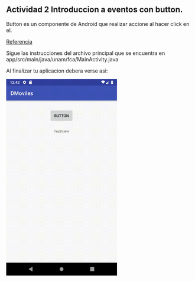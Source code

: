 ## Actividad 2 Introduccion a eventos con button.

Button es un componente de Android que realizar accione al hacer click en el. 

[Referencia](https://developer.android.com/reference/android/widget/Button)

Sigue las instrucciones del archivo principal que se encuentra en app/src/main/java/unam/fca/MainActivity.java

Al finalizar tu aplicacion debera verse asi:

<img src="https://github.com/tiempor3al/recursos_fca_dispositivos_moviles/blob/master/images/actividad_2.gif" width="300">